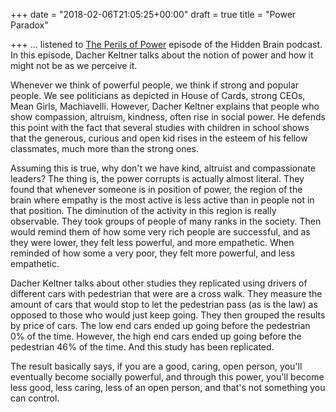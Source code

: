 +++
date = "2018-02-06T21:05:25+00:00"
draft = true
title = "Power Paradox"

+++
... listened to [The Perils of Power](https://www.npr.org/2016/09/06/492305430/the-perils-of-power) episode of the Hidden Brain podcast. In this episode, Dacher Keltner talks about the notion of power and how it might not be as we perceive it.

Whenever we think of powerful people, we think if strong and popular people. We see politicians as depicted in House of Cards, strong CEOs, Mean Girls, Machiavelli. However, Dacher Keltner explains that people who show compassion, altruism, kindness, often rise in social power. He defends this point with the fact that several studies with children in school shows that the generous, curious and open kid rises in the esteem of his fellow classmates, much more than the strong ones.

Assuming this is true, why don't we have kind, altruist and compassionate leaders? The thing is, the power corrupts is actually almost literal. They found that whenever someone is in position of power, the region of the brain where empathy is the most active is less active than in people not in that position. The diminution of the activity in this region is really observable. They took groups of people of many ranks in the society. Then would remind them of how some very rich people are successful, and as they were lower, they felt less powerful, and more empathetic. When reminded of how some a very poor, they felt more powerful, and less empathetic.

Dacher Keltner talks about other studies they replicated using drivers of different cars with pedestrian that were are a cross walk. They measure the amount of cars that would stop to let the pedestrian pass (as is the law) as opposed to those who would just keep going. They then grouped the results by price of cars. The low end cars ended up going before the pedestrian 0% of the time. However, the high end cars ended up going before the pedestrian 46% of the time. And this study has been replicated.

The result basically says, if you are a good, caring, open person, you'll eventually become socially powerful, and through this power, you'll become less good, less caring, less of an open person, and that's not something you can control.